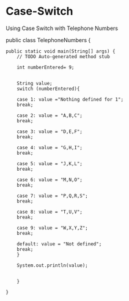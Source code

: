 # Case-Switch
Using Case Switch with Telephone Numbers

public class TelephoneNumbers {

	public static void main(String[] args) {
		// TODO Auto-generated method stub
		
		int numberEntered= 9;
		
		
		String value;
		switch (numberEntered){
		
		case 1: value ="Nothing defined for 1";
		break;
		
		case 2: value = "A,B,C";
		break;
		
		case 3: value = "D,E,F";
		break;
		
		case 4: value = "G,H,I";
		break;
		
		case 5: value = "J,K,L";
		break;
		
		case 6: value = "M,N,O";
		break;
		
		case 7: value = "P,Q,R,S";
		break;
		
		case 8: value = "T,U,V";
		break;
		
		case 9: value = "W,X,Y,Z";
		break;
				
		default: value = "Not defined";
		break;
		}
		
		System.out.println(value);
		
		
		}

	}
